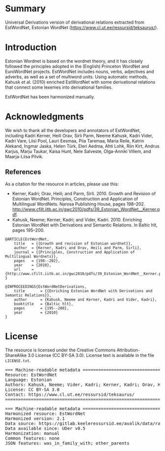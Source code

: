 # Summary

Universal Derivations version of derivational relations extracted from EstWordNet, Estonian WordNet (https://www.cl.ut.ee/ressursid/teksaurus/).


# Introduction

Estonian Wordnet is based on the wordnet theory, and it has closely followed the principles adopted in the (English) Princeton WordNet and EuroWordNet projects. EstWordNet includes nouns, verbs, adjectives and adverbs, as well as a set of multiword units. Using automatic methods, Kahusk et al. (2010) enriched EstWordNet with some derivational relations that connect some lexemes into derivational families.

EstWordNet has been harmonized manually.


# Acknowledgments

We wish to thank all the developers and annotators of EstWordNet, including Kadri Kerner, Heili Orav, Sirli Parm, Neeme Kahusk, Kadri Vider, Kadri Vare, Liisi Pool, Lauri Eesmaa, Piia Taremaa, Maria Reile, Katrin Alekand, Ingmar Jaska, Helen Türk, Eleri Aedma, Ahti Lohk, Riin Kirt, Andrus Karjus, Marju Taukar, Kaisa Hunt, Nele Salveste, Olga-Anniki Villem, and Maarja-Liisa Pilvik.


## References

As a citation for the resource in articles, please use this:

* Kerner, Kadri; Orav, Heili; and Parm, Sirli. 2010. Growth and Revision of Estonian WordNet. Principles, Construction and Application of Multilingual WordNets. Narosa Publishing House, pages 198–202. http://www.cfilt.iitb.ac.in/gwc2010/pdfs/39_Estonian_WordNet__Kerner.pdf.
* Kahusk, Neeme; Kerner, Kadri; and Vider, Kadri. 2010. Enriching Estonian WordNet with Derivations and Semantic Relations. In Baltic hlt, pages 195–200. 

```
@ARTICLE{EstWordNet,
    title   = {{Growth and revision of Estonian wordnet}},
    author  = {Kerner, Kadri and Orav, Heili and Parm, Sirli},
    journal = {{Principles, Construction and Application of Multilingual Wordnets}},
    pages   = {198--202},
    year    = {2010},
    url     = {http://www.cfilt.iitb.ac.in/gwc2010/pdfs/39_Estonian_WordNet__Kerner.pdf}
}

@INPROCEEDINGS{EstWordNetDerivations,
    title       = {{Enriching Estonian WordNet with Derivations and Semantic Relations}},
    author      = {Kahusk, Neeme and Kerner, Kadri and Vider, Kadri},
    booktitle   = {Baltic hlt},
    pages       = {195--200},
    year        = {2010}
}
```


# License

The resource is licensed under the Creative Commons Attribution-ShareAlike 3.0 License (CC BY-SA 3.0).
License text is available in the file `LICENSE.txt`.


<pre>
=== Machine-readable metadata =================================================
Resource: EstWordNet
Language: Estonian
Authors: Kahusk, Neeme; Vider, Kadri; Kerner, Kadri; Orav, Heili; Parm, Sirli
License: CC BY-SA 3.0
Contact: https://www.cl.ut.ee/ressursid/teksaurus/
===============================================================================
</pre>

<pre>
=== Machine-readable metadata =================================================
Harmonized resource: EstWordNet
Harmonized version: 2.1
Data source: https://gitlab.keeleressursid.ee/avalik/data/raw/master/estwn/estwn-et-2.1.0.wip.xml
Data available since: UDer v0.5
Harmonization: manual
Common features: none
JSON features: was_in_family_with; other_parents
